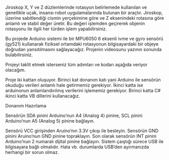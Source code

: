 Jiroskop X, Y ve Z düzlemlerinde rotasyon belirlemede kullanılan ve genellikle uçak, insansı robot uygulamalarında bulunan bir araçtır. Jiroskop, üzerine sabitlendiği cismin yerçekimine göre ve Z eksenindeki rotasına göre anlamlı ve stabil değer üretir. Bu değeri işlemden geçirerek objenin rotasyonu ile ilgili her türden işlem yapabilirsiniz.

Bu projede Arduino sistemi ile bir MPU6050 6 eksenli ivme ve gyro sensörü (gy521) kullanarak fiziksel ortamdaki rotasyonun bilgisayardaki bir objeye doğrudan yansıtılmasını sağlayacağız. Projenin videosunu yazının sonunda bulabilirsiniz.

Projeyi taklit etmek isterseniz tüm adımları ve kodarı aşağıda veriyor olacağım.

Proje iki kattan oluşuyor. Birinci kat donanım katı yani Arduino ile sensörün okuduğu verileri anlamlı hale getirmemiz gerekiyor. İkinci katta ise arduinonun anlamlandırılmış verilerini işlememiz gerekiyor. Birinci katta C# ikinci katta VB dillerini kullanacağız.

Donanım Hazırlama

Sensörün SDA pinini Arduino’nun A4 (Analog 4) pinine, SCL pinini Arduino’nun A5 (Analog 5) pinine bağlayın.

Sensörü VCC girişinden Aruino’nın 3.3V çıkışı ile besleyin. Sensörün GND pinini Aruino’nun GND pinine topraklayın. Son olarak sensörün INT pinini Arduino’nun 2 numaralı dijital pinine bağlayın. Sistem çaıştığı sürece USB ile bilgisayara bağlı olmalıdır. Hata vb. durumlarda USB’den ayırmanızda herhangi bir sorun olmaz.
